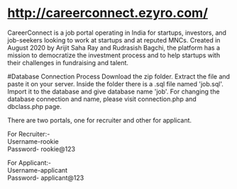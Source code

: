 # http://careerconnect.ezyro.com/
CareerConnect is a job portal operating in India for startups, investors, and job-seekers looking to work at startups and at reputed MNCs. Created in August 2020 by Arijit Saha Ray and Rudrasish Bagchi, the platform has a mission to democratize the investment process and to help startups with their challenges in fundraising and talent.

#Database Connection Process
Download the zip folder.
Extract the file and paste it on your server.
Inside the folder there is a .sql file named 'job.sql'. Import it to the database and give database name 'job'.
For changing the database connection and name, please visit connection.php  and dbclass.php page.

There are two portals, one for recruiter and other for applicant.

For Recruiter:-   
Username-rookie   
Password- rookie@123

For Applicant:-  
Username-applicant  
Password- applicant@123
